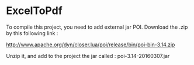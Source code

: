 # ExcelToPdf

To compile this project, you need to add external jar POI.
Download the .zip by this following link :

http://www.apache.org/dyn/closer.lua/poi/release/bin/poi-bin-3.14.zip

Unzip it, and add to the project the jar called : poi-3.14-20160307.jar